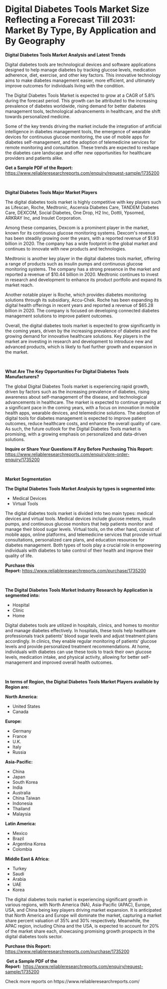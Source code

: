 <p><h1>Digital Diabetes Tools Market Size Reflecting a Forecast Till 2031: Market By Type, By Application and By Geography</h1></p><p><strong>Digital Diabetes Tools Market Analysis and Latest Trends</strong></p>
<p><p>Digital diabetes tools are technological devices and software applications designed to help manage diabetes by tracking glucose levels, medication adherence, diet, exercise, and other key factors. This innovative technology aims to make diabetes management easier, more efficient, and ultimately improve outcomes for individuals living with the condition.</p><p>The Digital Diabetes Tools Market is expected to grow at a CAGR of 5.8% during the forecast period. This growth can be attributed to the increasing prevalence of diabetes worldwide, rising demand for better diabetes management tools, technological advancements in healthcare, and the shift towards personalized medicine. </p><p>Some of the key trends driving the market include the integration of artificial intelligence in diabetes management tools, the emergence of wearable devices for continuous glucose monitoring, the use of mobile apps for diabetes self-management, and the adoption of telemedicine services for remote monitoring and consultation. These trends are expected to reshape the diabetes care landscape and offer new opportunities for healthcare providers and patients alike.</p></p>
<p><strong>Get a Sample PDF of the Report:&nbsp;</strong> <a href="https://www.reliableresearchreports.com/enquiry/request-sample/1735200">https://www.reliableresearchreports.com/enquiry/request-sample/1735200</a></p>
<p>&nbsp;</p>
<p><strong>Digital Diabetes Tools Major Market Players</strong></p>
<p><p>The digital diabetes tools market is highly competitive with key players such as Lifescan, Roche, Medtronic, Ascensia Diabetes Care, TANDEM Diabetes Care, DEXCOM, Social Diabetes, One Drop, H2 Inc, Dottli, Ypsomed, ARKRAY Inc, and Insulet Corporation.</p><p>Among these companies, Dexcom is a prominent player in the market, known for its continuous glucose monitoring systems. Dexcom's revenue has been steadily growing over the years, with a reported revenue of $1.93 billion in 2020. The company has a wide footprint in the global market and continues to innovate with new products and technologies.</p><p>Medtronic is another key player in the digital diabetes tools market, offering a range of products such as insulin pumps and continuous glucose monitoring systems. The company has a strong presence in the market and reported a revenue of $10.44 billion in 2020. Medtronic continues to invest in research and development to enhance its product portfolio and expand its market reach.</p><p>Another notable player is Roche, which provides diabetes monitoring solutions through its subsidiary, Accu-Chek. Roche has been expanding its digital health offerings in recent years and reported a revenue of $65.28 billion in 2020. The company is focused on developing connected diabetes management solutions to improve patient outcomes.</p><p>Overall, the digital diabetes tools market is expected to grow significantly in the coming years, driven by the increasing prevalence of diabetes and the growing demand for innovative healthcare solutions. Key players in the market are investing in research and development to introduce new and advanced products, which is likely to fuel further growth and expansion in the market.</p></p>
<p>&nbsp;</p>
<p><strong>What Are The Key Opportunities For Digital Diabetes Tools Manufacturers?</strong></p>
<p><p>The global Digital Diabetes Tools market is experiencing rapid growth, driven by factors such as the increasing prevalence of diabetes, rising awareness about self-management of the disease, and technological advancements in healthcare. The market is expected to continue growing at a significant pace in the coming years, with a focus on innovation in mobile health apps, wearable devices, and telemedicine solutions. The adoption of digital tools for diabetes management is expected to improve patient outcomes, reduce healthcare costs, and enhance the overall quality of care. As such, the future outlook for the Digital Diabetes Tools market is promising, with a growing emphasis on personalized and data-driven solutions.</p></p>
<p><strong>Inquire or Share Your Questions If Any Before Purchasing This Report:</strong> <a href="https://www.reliableresearchreports.com/enquiry/pre-order-enquiry/1735200">https://www.reliableresearchreports.com/enquiry/pre-order-enquiry/1735200</a></p>
<p>&nbsp;</p>
<p><strong>Market Segmentation</strong></p>
<p><strong>The Digital Diabetes Tools Market Analysis by types is segmented into:</strong></p>
<p><ul><li>Medical Devices</li><li>Virtual Tools</li></ul></p>
<p><p>The digital diabetes tools market is divided into two main types: medical devices and virtual tools. Medical devices include glucose meters, insulin pumps, and continuous glucose monitors that help patients monitor and manage their blood sugar levels. Virtual tools, on the other hand, consist of mobile apps, online platforms, and telemedicine services that provide virtual consultations, personalized care plans, and education resources for diabetes management. Both types of tools play a crucial role in empowering individuals with diabetes to take control of their health and improve their quality of life.</p></p>
<p><strong>Purchase this Report:&nbsp;</strong><a href="https://www.reliableresearchreports.com/purchase/1735200">https://www.reliableresearchreports.com/purchase/1735200</a></p>
<p>&nbsp;</p>
<p><strong>The Digital Diabetes Tools Market Industry Research by Application is segmented into:</strong></p>
<p><ul><li>Hospital</li><li>Clinic</li><li>Home</li></ul></p>
<p><p>Digital diabetes tools are utilized in hospitals, clinics, and homes to monitor and manage diabetes effectively. In hospitals, these tools help healthcare professionals track patients' blood sugar levels and adjust treatment plans accordingly. In clinics, they enable regular monitoring of patients' glucose levels and provide personalized treatment recommendations. At home, individuals with diabetes can use these tools to track their own glucose levels, medication intake, and physical activity, allowing for better self-management and improved overall health outcomes.</p></p>
<p>&nbsp;</p>
<p><strong>In terms of Region, the Digital Diabetes Tools Market Players available by Region are:</strong></p>
<p>
    <p> <strong> North America: </strong>
        <ul>
            <li>United States</li>
            <li>Canada</li>
        </ul>
        </p> 
    <p> <strong> Europe: </strong>
        <ul>
            <li>Germany</li>
            <li>France</li>
            <li>U.K.</li>
            <li>Italy</li>
            <li>Russia</li>
        </ul>
        </p> 
    <p> <strong> Asia-Pacific: </strong>
        <ul>
            <li>China</li>
            <li>Japan</li>
            <li>South Korea</li>
            <li>India</li>
            <li>Australia</li>
            <li>China Taiwan</li>
            <li>Indonesia</li>
            <li>Thailand</li>
            <li>Malaysia</li>
        </ul>
        </p> 
    <p> <strong> Latin America: </strong>
        <ul>
            <li>Mexico</li>
            <li>Brazil</li>
            <li>Argentina Korea</li>
            <li>Colombia</li>
        </ul>
        </p> 
    <p> <strong> Middle East & Africa: </strong>
        <ul>
            <li>Turkey</li>
            <li>Saudi</li>
            <li>Arabia</li>
            <li>UAE</li>
            <li>Korea</li>
        </ul>
    </p>
    </p>
<p><p>The digital diabetes tools market is experiencing significant growth in various regions, with North America (NA), Asia-Pacific (APAC), Europe, USA, and China being key players driving market expansion. It is anticipated that North America and Europe will dominate the market, capturing a market share percent valuation of 35% and 30% respectively. Meanwhile, the APAC region, including China and the USA, is expected to account for 20% of the market share each, showcasing promising growth prospects in the digital diabetes tools sector.</p></p>
<p><strong>Purchase this Report: </strong><a href="https://www.reliableresearchreports.com/purchase/1735200">https://www.reliableresearchreports.com/purchase/1735200</a></p>
<p>&nbsp;<strong>Get a Sample PDF of the Report:&nbsp;&nbsp;</strong><a href="https://www.reliableresearchreports.com/enquiry/request-sample/1735200">https://www.reliableresearchreports.com/enquiry/request-sample/1735200</a></p>
<p><strong></strong></p>
<p>Check more reports on https://www.reliableresearchreports.com/</p>